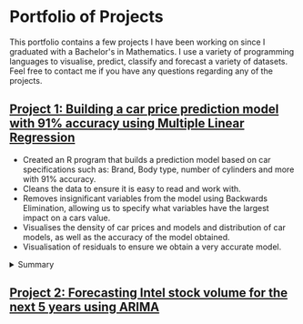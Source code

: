 # Portfolio of Projects
This portfolio contains a few projects I have been working on since I graduated with a Bachelor's in Mathematics. I use a variety of programming languages to visualise, predict, classify and forecast a variety of datasets. Feel free to contact me if you have any questions regarding any of the projects.

## [Project 1: Building a car price prediction model with 91% accuracy using Multiple Linear Regression](https://github.com/Conner-cloud/Conner_Projects/tree/main/Car_price_prediction)
* Created an R program that builds a prediction model based on car specifications such as: Brand, Body type, number of cylinders and more with 91% accuracy.
* Cleans the data to ensure it is easy to read and work with.
* Removes insignificant variables from the model using Backwards Elimination, allowing us to specify what variables have the largest impact on a cars value.
* Visualises the density of car prices and models and distribution of car models, as well as the accuracy of the model obtained.
* Visualisation of residuals to ensure we obtain a very accurate model.

<details>
 <summary>Summary</summary>
 <br>
 
### Visualising and Cleaning the Data
After cleaning the data so that all car models were listed under the name of the brand (e.g. Volkwagen Golf 2007 -> VW) I plotted the distribution of car models. The bar chart shows cleanly which car brand has the most number of models (Toyota) and which has the least (Mercury). We can see that most car brands have around 10 models but this plot is not a good visualisation of averages.

<img src="Car_price_prediction/Images/Distribution_brands.jpeg" width="600"  >

Here I plot the density of car models, we can see the average number of car models between all brands more clearly. There is also a small peak at 32 models which we know to be Toyota from the bar chart above. The average number of models per car brand is approximately ~ 5 models.

<img src="Car_price_prediction/Images/Density_brands.jpeg" width="600"  >

Since we are interested in the price of the car we should plot the density of car prices to get an understanding of the average price of a car. We can see most cars are £10000, the curve drops and then flattens around £20000 where a few more cars sit, the curve then flattens towards £50000 as we expect.

<img src="Car_price_prediction/Images/Density_car_prices.jpeg" width="600"  >

### Building a model
Firstly, I started with a model that includes all variables. This way I can plot all residuals to detect outliers and more importantly determine if the data is suitable for multiple linear regression.

* Residuals VS Fitted: The red line is horizontal suggesting linearity and there are an equal number of residuals above and below the line suggesting zero-mean.
* Normal Q-Q plot: Majority of the residuals are on  or close to the diagonal line suggesting normality.
* Scale-Location: Mostly horizontal line suggesting the assumption of contant variance is upheld by our model.
* Residual VS leverage: We can identify one outlier in the bottom right.

<img src="Car_price_prediction/Images/Residual_plots_train.jpeg" width="600"  >

Overall it appears our model is a good fit and suitable for prediction using Multiple Linear Regression. However, we need to deal with the outlier identified and we can also make our model simpler without reducing the accuracy of the model. Using Backward Elimination or Forward Selection we can remove insignificant variables from the model and build a simpler one to use for prediction.

### Forward model
<img src="Car_price_prediction/Images/Forward_model.png" width="400"  >

### Backward model
<img src="Car_price_prediction/Images/Backward_model.png" width="400"  >

### Comparing models
Comparing the two models, the backward model appears to have more significant variables as well as having a higher R-squared value, suggesting it is the better model. The F-test below shows that the F-statistic is significant. Hence I have evidence to reject the null hypothesis that the models are not significantly different. We have enough evidence to say that the backward model is a better predictor than the forward model.

<img src="Car_price_prediction/Images/F-test_forw_back.png" width="500"  >

Now lets compare the backward model to the original model we started with to make sure that performing a backward elimination hasn't made the model worse for prediction. Performing another F-test I found that the F-statistic was not significant, thus I failed to reject the null hypothesis that the models are not significantly different. This suggests that the backward model is not significantly affecting our prediction of car prices compared to the original model, this is a good sign!

<img src="Car_price_prediction/Images/F-test_original_back.png" width="500"  >

Finally, I looked at the AIC values for both the original and backward model. The backward model AIC was 3480.483 whilst the original model AIC was 3487.939, the original model AIC is slightly higher implying our backward model is infact a better fit. So we naturally choose the backward model. I then plotted the residuals of the backward model:

<img src="Car_price_prediction/Images/Residual_plots_backward.jpeg" width="600"  >
As you can see it's almost identical to the original model's residuals except that the outlier is now gone which is great.

### Conclusions
Now I have built and optimised the model, I tested and plotted the accuracy. Below is the plot of the predicted price made by my model against the actual price of the car, as you can see many of the points lay on the diagonal red line suggesting our model is a great predictor.

<img src="Car_price_prediction/Images/Accuracy_plot.jpeg" width="600"  >

I obtained a RMSE of 1585.695 on the training data, this means we have an average error of + or - 1585.695. This is expected given that we are dealing with very large numbers for price. The RMSE for the the test data which accounted for 5% of the dataset was 1447.244; this suggest we maybe slightly under-fitting the dataset for more expensive cars but not by enough to significantly impact the models accuracy.

I then obtained a number for the accuracy of our model by taking the difference of each predicted price against the actual price per car, divided it by the actual price to obtain the accuracy of each prediction and then took the average (absolute) accuracy of each prediction to obtain the average accuracy of each prediction made by our model. The result was 90.9% accuracy. This is a very good result and would be greatly benefitial to car retailers trying to estimate prices of cars based on their specifications.

The effect and significance of the variables in our model:
* The Brand of the car
  *  Cars from audi, bmw, buick, jaguar, porsche, saab increased the predicted price of the car.
     * bmw, porsche and buick had the largest coefficients meaning they have the biggest influence in increasing the cars price.
     * Audi has the coefficient closest to zero, meaning it had the smallest effect on determining a cars price compared to other brands.
  * Cars from plymouth decreased the predicted price of the car by the largest amount.
* Cars with turbo-charged engines are more likely to be more expensive.
* Hatchbacks decreased the price of the car the most compared to other body types.
* Sedans tend to be the most expensive compared to other body types.
* The engine being located in the rear of the vehicle increases the price of the car immensely (most sports cars have engines located at the back of the vehicle).
* Engines with three cylinders increased the predicted price of the car the most, followed by two cylinder engines.
* The larger the engine, the higher the predicted price.
* Higher peak rpm increases the predicted price.

The most significant variables were:
* Brand = BMW
* Brand = Honda
* Brand = Dodge
* Brand = Mitsubishi
* Brand = Peugeot
* Brand = Plymouth
* Brand = Renault
* Aspiration Turbo
* Carbody = Hatchback
* Enginelocation = Rear
* wheel base
* car length
* car width
* car height
* curb weight
* cylinder number = twelve
* engine size
* bore ratio
* peak RPM
 
 </br>
</details>

## [Project 2: Forecasting Intel stock volume for the next 5 years using ARIMA](https://github.com/Conner-cloud/Conner_Projects/tree/main/Intel_forecast_project)
